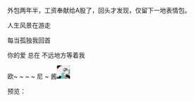 外包两年半，工资奉献给A股了，回头才发现，仅留下一地表情包。

人生风景在游走

每当孤独我回首

你的爱 总在 不远地方等着我

欧~ ~ ~ ~  尼 ~ 酱<img style="height:30px;" src="./熊猫头蘑菇头/弹琴熊猫.gif" alt="弹琴熊猫" title="弹琴熊猫">

预览：
